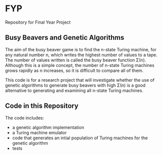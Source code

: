 # FYP
Repository for Final Year Project


## Busy Beavers and Genetic Algorithms

The aim of the busy beaver game is to find the n-state Turing machine,
for any natural number n, which writes the highest number of values to a
tape. The number of values written is called the busy beaver function Σ(n).
Although this is a simple concept, the number of n-state Turing machines
grows rapidly as n increases, so it is difficult to compare all of them.

This code is for a research project that will investigate whether the use of genetic algorithms
to generate busy beavers with high Σ(n) is a good alternative to
generating and examining all n-state Turing machines.

## Code in this Repository

The code includes:
- a genetic algorithm implementation
- a Turing machine emulator
- code that generates an intial population of Turing machines for the genetic algorithm
- tests
